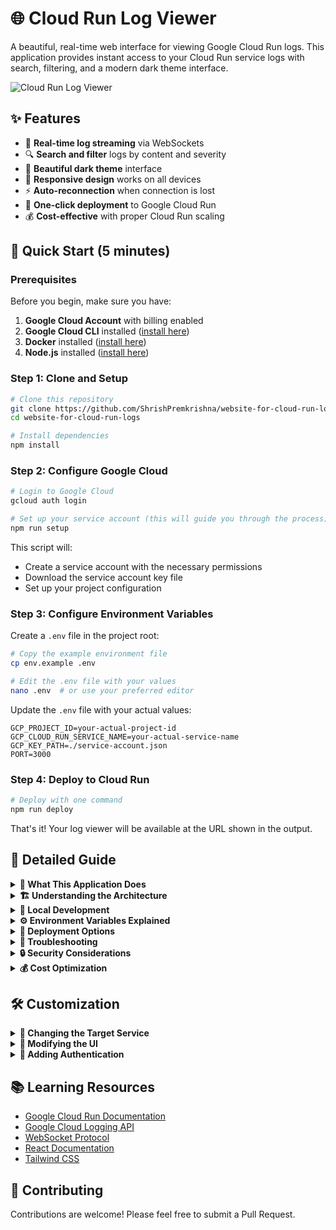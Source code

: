 # 🌐 Cloud Run Log Viewer

A beautiful, real-time web interface for viewing Google Cloud Run logs. This application provides instant access to your Cloud Run service logs with search, filtering, and a modern dark theme interface.

![Cloud Run Log Viewer](https://img.shields.io/badge/Status-Ready%20to%20Deploy-brightgreen)

## ✨ Features

- 🔄 **Real-time log streaming** via WebSockets
- 🔍 **Search and filter** logs by content and severity
- 🎨 **Beautiful dark theme** interface
- 📱 **Responsive design** works on all devices
- ⚡ **Auto-reconnection** when connection is lost
- 🚀 **One-click deployment** to Google Cloud Run
- 💰 **Cost-effective** with proper Cloud Run scaling

## 🚀 Quick Start (5 minutes)

### Prerequisites

Before you begin, make sure you have:

1. **Google Cloud Account** with billing enabled
2. **Google Cloud CLI** installed ([install here](https://cloud.google.com/sdk/docs/install))
3. **Docker** installed ([install here](https://docs.docker.com/get-docker/))
4. **Node.js** installed ([install here](https://nodejs.org/))

### Step 1: Clone and Setup

```bash
# Clone this repository
git clone https://github.com/ShrishPremkrishna/website-for-cloud-run-logs.git
cd website-for-cloud-run-logs

# Install dependencies
npm install
```

### Step 2: Configure Google Cloud

```bash
# Login to Google Cloud
gcloud auth login

# Set up your service account (this will guide you through the process)
npm run setup
```

This script will:
- Create a service account with the necessary permissions
- Download the service account key file
- Set up your project configuration

### Step 3: Configure Environment Variables

Create a `.env` file in the project root:

```bash
# Copy the example environment file
cp env.example .env

# Edit the .env file with your values
nano .env  # or use your preferred editor
```

Update the `.env` file with your actual values:

```env
GCP_PROJECT_ID=your-actual-project-id
GCP_CLOUD_RUN_SERVICE_NAME=your-actual-service-name
GCP_KEY_PATH=./service-account.json
PORT=3000
```

### Step 4: Deploy to Cloud Run

```bash
# Deploy with one command
npm run deploy
```

That's it! Your log viewer will be available at the URL shown in the output.

## 📖 Detailed Guide

<details>
<summary><strong>🔧 What This Application Does</strong></summary>

This is a **full-stack web application** that:

1. **Backend (Node.js/Express)**: 
   - Connects to Google Cloud Logging API
   - Streams logs in real-time using WebSockets
   - Serves the React frontend
   - Filters logs by your specified Cloud Run service

2. **Frontend (React + Tailwind CSS)**:
   - Displays logs in real-time with a beautiful interface
   - Provides search and filtering capabilities
   - Auto-reconnects if the connection is lost
   - Responsive design for all devices

3. **Deployment (Docker + Cloud Run)**:
   - Containerized for easy deployment
   - Optimized for Cloud Run's scaling model
   - Includes proper error handling and health checks

</details>

<details>
<summary><strong>🏗️ Understanding the Architecture</strong></summary>

```
┌─────────────────┐    ┌──────────────────┐    ┌─────────────────┐
│   Your Browser  │◄──►│  Cloud Run App   │◄──►│ Google Cloud    │
│   (Frontend)    │    │  (Backend)       │    │   Logging API   │
└─────────────────┘    └──────────────────┘    └─────────────────┘
                              │
                              ▼
                       ┌──────────────────┐
                       │  WebSocket       │
                       │  Connection      │
                       └──────────────────┘
```

</details>

<details>
<summary><strong>🔧 Local Development</strong></summary>

To run the application locally for development:

```bash
# Start both frontend and backend in development mode
npm run dev
```

This will start:
- Backend server on `http://localhost:5001`
- Frontend development server on `http://localhost:5173`
- Hot reloading for both frontend and backend

### Development Scripts

| Script | Description |
|--------|-------------|
| `npm run dev` | Start both frontend and backend in development mode |
| `npm run dev:backend` | Start only the backend server |
| `npm run frontend` | Start only the frontend development server |
| `npm run frontend:build` | Build the frontend for production |
| `npm start` | Start the production server |
| `npm run setup` | Set up Google Cloud service account |

### Project Structure

```
cloud-run-log-viewer/
├── backend/
│   └── index.js          # Express server + WebSocket + Log streaming
├── frontend/
│   ├── App.jsx           # Main React component
│   ├── index.jsx         # React entry point
│   ├── index.html        # HTML template
│   └── index.css         # Tailwind CSS styles
├── scripts/
│   └── setup-service-account.sh  # Google Cloud setup script
├── dist/                 # Built frontend (generated)
├── package.json          # Dependencies and scripts
├── Dockerfile           # Container configuration
├── deploy.sh            # Deployment script
└── README.md            # This file
```

### Understanding the Code

#### Backend (`backend/index.js`)

The backend handles:
1. **Express Server**: Serves the React app and API endpoints
2. **WebSocket Server**: Real-time communication with frontend
3. **Google Cloud Logging**: Streams logs from your Cloud Run service
4. **Health Check**: `/health` endpoint for monitoring

Key functions:
- `startLogStream()`: Connects to Google Cloud Logging API
- `broadcastLogs()`: Sends logs to all connected WebSocket clients
- `parseLogMessage()`: Parses structured log messages

#### Frontend (`frontend/App.jsx`)

The frontend provides:
1. **WebSocket Connection**: Real-time log streaming
2. **Search & Filtering**: Find specific logs
3. **Severity Filtering**: Filter by INFO, WARNING, ERROR
4. **Auto-reconnection**: Handles connection drops

Key features:
- Real-time log display
- Search functionality
- Severity-based filtering
- Responsive design

### Development Workflow

#### 1. Making Backend Changes

```bash
# Start backend in development mode (auto-restart on changes)
npm run dev:backend
```

The backend will automatically restart when you make changes to `backend/index.js`.

#### 2. Making Frontend Changes

```bash
# Start frontend in development mode (hot reload)
npm run frontend
```

The frontend will hot-reload when you make changes to React components.

#### 3. Testing Changes

```bash
# Start both servers
npm run dev

# Test the application
open http://localhost:5173
```

#### 4. Building for Production

```bash
# Build the frontend
npm run frontend:build

# Start production server
npm start
```

### Debugging

#### Backend Debugging

1. **Check logs**: Backend logs appear in the terminal
2. **Health check**: `curl http://localhost:5001/health`
3. **WebSocket**: Check browser console for connection status

#### Frontend Debugging

1. **Browser DevTools**: Check Console and Network tabs
2. **React DevTools**: Install browser extension for React debugging
3. **WebSocket**: Monitor WebSocket connection in Network tab

#### Common Issues

1. **"Service account not found"**
   ```bash
   npm run setup
   ```

2. **"Permission denied"**
   ```bash
   gcloud auth login
   ```

3. **"No logs appearing"**
   - Check your Cloud Run service is running
   - Verify service name is correct
   - Check service account permissions

4. **"Connection lost"**
   - Normal behavior, app will auto-reconnect
   - Check backend is running
   - Verify WebSocket URL

### Testing

#### Manual Testing

1. **Start the app**: `npm run dev`
2. **Open browser**: http://localhost:5173
3. **Generate logs**: Make requests to your Cloud Run service
4. **Verify logs appear**: Check the web interface

#### Automated Testing

```bash
# Run health check
curl http://localhost:5001/health

# Check WebSocket connection
# Open browser console and look for "WebSocket connected"
```

### Performance Optimization

#### Backend Optimizations

1. **Log Filtering**: Only process relevant logs
2. **Connection Pooling**: Reuse Google Cloud connections
3. **Memory Management**: Clean up old log entries

#### Frontend Optimizations

1. **Virtual Scrolling**: For large log volumes
2. **Debounced Search**: Reduce API calls
3. **Log Retention**: Limit displayed logs

### Customization

#### Adding New Features

1. **Backend**: Add new endpoints in `backend/index.js`
2. **Frontend**: Create new components in `frontend/`
3. **Styling**: Modify `frontend/index.css`

#### Changing Log Format

Modify `parseLogMessage()` in `backend/index.js` to handle different log formats.

#### Adding Authentication

1. **Backend**: Add auth middleware
2. **Frontend**: Add login component
3. **WebSocket**: Add authentication to WebSocket connection

### Deployment Testing

#### Local Docker Testing

```bash
# Build Docker image
docker build -t cloud-run-log-viewer .

# Run locally
docker run -p 3000:3000 \
  -e GCP_PROJECT_ID=your-project-id \
  -e GCP_CLOUD_RUN_SERVICE_NAME=your-service-name \
  cloud-run-log-viewer
```

#### Production Build Testing

```bash
# Build frontend
npm run frontend:build

# Start production server
npm start

# Test at http://localhost:3000
```

</details>

<details>
<summary><strong>⚙️ Environment Variables Explained</strong></summary>

| Variable | Description | Required | Example |
|----------|-------------|----------|---------|
| `GCP_PROJECT_ID` | Your Google Cloud project ID | Yes | `my-project-123` |
| `GCP_CLOUD_RUN_SERVICE_NAME` | Name of the Cloud Run service to monitor | Yes | `my-api-service` |
| `GCP_KEY_PATH` | Path to service account key file | Yes | `/app/service-account.json` |
| `PORT` | Port for local development | No | `3000` |

</details>

<details>
<summary><strong>🚀 Deployment Options</strong></summary>

### Option 1: Google Cloud Run (Recommended)

The easiest way to deploy is using the provided script:

```bash
npm run deploy
```

This will:
- Build a Docker image
- Push it to Google Container Registry
- Deploy to Cloud Run with proper configuration
- Set up auto-scaling and CPU allocation

#### Manual Deploy

```bash
# Enable required APIs
gcloud services enable run.googleapis.com
gcloud services enable containerregistry.googleapis.com

# Build and push Docker image
docker buildx build --platform linux/amd64 -t gcr.io/$PROJECT_ID/cloud-run-log-viewer:latest --push .

# Deploy to Cloud Run
gcloud run deploy cloud-run-log-viewer \
  --image gcr.io/$PROJECT_ID/cloud-run-log-viewer:latest \
  --platform managed \
  --region us-central1 \
  --allow-unauthenticated \
  --set-env-vars="GCP_PROJECT_ID=$PROJECT_ID,GCP_CLOUD_RUN_SERVICE_NAME=$GCP_CLOUD_RUN_SERVICE_NAME,GCP_KEY_PATH=/app/service-account.json" \
  --memory 512Mi \
  --cpu 1 \
  --cpu-boost \
  --min-instances 1 \
  --max-instances 10
```

### Environment Variables Reference

| Variable | Description | Required | Example |
|----------|-------------|----------|---------|
| `GCP_PROJECT_ID` | Your Google Cloud project ID | Yes | `my-project-123` |
| `GCP_CLOUD_RUN_SERVICE_NAME` | Name of the Cloud Run service to monitor | Yes | `my-api-service` |
| `GCP_KEY_PATH` | Path to service account key file | Yes | `/app/service-account.json` |
| `PORT` | Port for local development | No | `3000` |

### Service Account Setup

For all deployment options, you need a Google Cloud service account:

```bash
# Run the setup script
npm run setup

# This will create:
# - Service account with proper permissions
# - service-account.json file
# - Required IAM bindings
```

### Cost Considerations

#### Google Cloud Run
- **Min 1 instance**: ~$17-20/month
- **Max 10 instances**: Prevents runaway costs
- **CPU allocation**: Optimized for performance

#### Other Platforms
- **Railway**: Pay-per-use, starts at $5/month
- **Render**: Free tier available, then $7/month
- **Heroku**: Free tier discontinued, starts at $7/month
- **Vercel**: Generous free tier

### Security Best Practices

1. **Service Account**: Use minimal required permissions
2. **HTTPS**: All platforms provide HTTPS by default
3. **Authentication**: Consider adding auth for production
4. **Key Management**: Never commit service account keys
5. **Environment Variables**: Use platform secrets management

</details>

<details>
<summary><strong>🔧 Troubleshooting</strong></summary>

#### Common Issues

1. **"Service account not found"**
   ```bash
   # Run the setup script again
   npm run setup
   ```

2. **"Permission denied"**
   ```bash
   # Check authentication
   gcloud auth list
   
   # Re-authenticate if needed
   gcloud auth login
   ```

3. **"No logs appearing"**
   - Verify your Cloud Run service name is correct
   - Check that your service is actually running
   - Ensure the service account has proper permissions

4. **"Connection lost"**
   - This is normal behavior, the app will auto-reconnect
   - Check your internet connection
   - Verify the Cloud Run service is running
   - You might need to setup minimum scaling in your cloud run container to 1 so that this website stays live constantly.

</details>

<details>
<summary><strong>🔒 Security Considerations</strong></summary>

1. **Service Account**: The application uses a service account with minimal required permissions
2. **HTTPS**: Cloud Run provides HTTPS by default
3. **Authentication**: Consider adding authentication for production use
4. **Key Management**: Never commit `service-account.json` to version control

</details>

<details>
<summary><strong>💰 Cost Optimization</strong></summary>

- **Min Instances**: Set to 1 to keep the connection alive (~$17-20/month)
- **Max Instances**: Limited to 10 to prevent runaway costs
- **CPU Allocation**: Uses CPU boost for better performance
- **Memory**: Optimized to 512Mi for cost efficiency

</details>

## 🛠️ Customization

<details>
<summary><strong>🔄 Changing the Target Service</strong></summary>

To monitor a different Cloud Run service:

```bash
# Update your .env file
GCP_CLOUD_RUN_SERVICE_NAME=your-new-service-name

# Redeploy
npm run deploy
```

</details>

<details>
<summary><strong>🎨 Modifying the UI</strong></summary>

The frontend is built with React and Tailwind CSS. Key files:

- `frontend/App.jsx`: Main application component
- `frontend/index.css`: Styling with Tailwind
- `backend/index.js`: Backend API and WebSocket server

</details>

<details>
<summary><strong>🔐 Adding Authentication</strong></summary>

For production use, consider adding authentication:

1. **Google OAuth**: Use Google Cloud Identity
2. **API Keys**: Implement API key authentication
3. **Custom Auth**: Add your own authentication system

</details>

## 📚 Learning Resources

- [Google Cloud Run Documentation](https://cloud.google.com/run/docs)
- [Google Cloud Logging API](https://cloud.google.com/logging/docs)
- [WebSocket Protocol](https://developer.mozilla.org/en-US/docs/Web/API/WebSockets_API)
- [React Documentation](https://react.dev/)
- [Tailwind CSS](https://tailwindcss.com/docs)

## 🤝 Contributing

Contributions are welcome! Please feel free to submit a Pull Request.